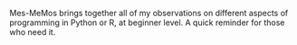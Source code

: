 Mes-MeMos brings together all of my observations on different aspects of programming in Python or R, at beginner level. A quick reminder for those who need it.
